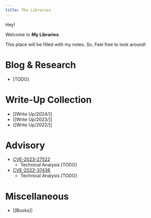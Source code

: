 ```yaml
---
title: The Libraries
---
```


Hey!

Welcome to **My Libraries**. 

This place will be filled with my notes. So, Feel free to look around!
# Blog & Research

- [TODO]

# Write-Up Collection

- [[Write Up/2024/]]
- [[Write Up/2023/]]
- [[Write Up/2022/]]

# Advisory

- [CVE-2023-27522](https://www.cve.org/CVERecord?id=CVE-2023-27522)
	- Technical Analysis [TODO]
- [CVE-2022-37436](https://www.cve.org/CVERecord?id=CVE-2022-37436)
	- Technical Analysis [TODO]

# Miscellaneous

- [[Books]]